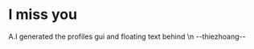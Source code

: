 # I miss you 
A.I generated the profiles gui and floating text behind \n
                                                     --thiezhoang--
